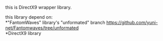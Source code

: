 this is DirectX9 wrapper library.  
  
this library depend on:  
*"FantomWaves" library's "unformated" branch https://github.com/yuni-net/Fantomwaves/tree/unformated  
*DirectX9 library